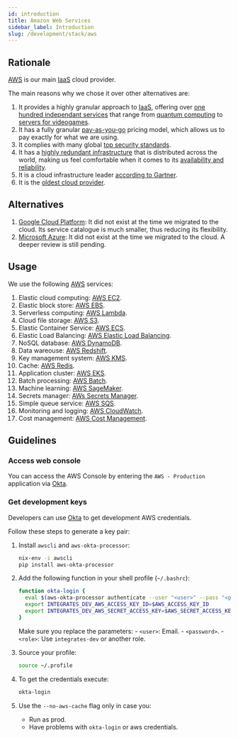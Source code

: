 ```yaml
---
id: introduction
title: Amazon Web Services
sidebar_label: Introduction
slug: /development/stack/aws
---
```


## Rationale

[AWS](https://aws.amazon.com/) is our main
[IaaS](https://en.wikipedia.org/wiki/Infrastructure_as_a_service)
cloud provider.

The main reasons why we chose it
over other alternatives are:

1. It provides a highly granular approach to
    [IaaS](https://en.wikipedia.org/wiki/Infrastructure_as_a_service),
    offering over
    [one hundred independant services](https://aws.amazon.com/)
    that range from
    [quantum computing](https://aws.amazon.com/braket)
    to
    [servers for videogames](https://aws.amazon.com/gamelift).
1. It has a fully granular
    [pay-as-you-go](https://aws.amazon.com/pricing)
    pricing model,
    which allows us to pay exactly for what
    we are using.
1. It complies with
    many global
    [top security standards](https://aws.amazon.com/compliance/programs/).
1. It has a
    [highly redundant infrastructure](https://aws.amazon.com/about-aws/global-infrastructure/?hp=tile&tile=map)
    that is distributed across the world,
    making us feel comfortable
    when it comes to its
    [availability and reliability](https://status.aws.amazon.com/).
1. It is a cloud infrastructure leader
    [according to Gartner](https://www.c-sharpcorner.com/article/top-10-cloud-service-providers/).
1. It is the
    [oldest cloud provider](https://www.techaheadcorp.com/blog/top-cloud-service-providers/#:~:text=Since%20AWS%20is%20the%20oldest,recently%20launched%20AWS%20Storage%20Gateway.).

## Alternatives

1. [Google Cloud Platform](https://cloud.google.com/gcp):
    It did not exist at the time we migrated to the cloud.
    Its service catalogue is much smaller,
    thus reducing its flexibility.
1. [Microsoft Azure](https://azure.microsoft.com/en-us/):
    It did not exist at the time we migrated to the cloud.
    A deeper review is still pending.

## Usage

We use the following [AWS](https://aws.amazon.com/) services:

1. Elastic cloud computing:
    [AWS EC2](https://aws.amazon.com/ec2/).
1. Elastic block store:
    [AWS EBS](https://aws.amazon.com/ebs/).
1. Serverless computing:
    [AWS Lambda](https://aws.amazon.com/lambda/).
1. Cloud file storage:
    [AWS S3](https://aws.amazon.com/s3/).
1. Elastic Container Service:
    [AWS ECS](https://aws.amazon.com/ecs/).
1. Elastic Load Balancing:
    [AWS Elastic Load Balancing](https://aws.amazon.com/elasticloadbalancing/).
1. NoSQL database:
    [AWS DynamoDB](https://aws.amazon.com/dynamodb/).
1. Data wareouse:
    [AWS Redshift](https://aws.amazon.com/redshift/).
1. Key management system:
    [AWS KMS](https://aws.amazon.com/kms/).
1. Cache:
    [AWS Redis](https://aws.amazon.com/redis/).
1. Application cluster:
    [AWS EKS](https://aws.amazon.com/eks/).
1. Batch processing:
    [AWS Batch](https://aws.amazon.com/batch/).
1. Machine learning:
    [AWS SageMaker](https://aws.amazon.com/sagemaker/).
1. Secrets manager:
    [AWs Secrets Manager](https://aws.amazon.com/secrets-manager/).
1. Simple queue service:
    [AWS SQS](https://aws.amazon.com/sqs/).
1. Monitoring and logging:
    [AWS CloudWatch](https://aws.amazon.com/cloudwatch/).
1. Cost management:
    [AWS Cost Management](https://aws.amazon.com/aws-cost-management/).

## Guidelines

### Access web console

You can access the AWS Console
by entering the `AWS - Production`
application via [Okta](/development/stack/okta).

### Get development keys

Developers can use
[Okta](/development/stack/okta)
to get development AWS credentials.

Follow these steps
to generate a key pair:

1. Install `awscli` and `aws-okta-processor`:

    ```bash
    nix-env -i awscli
    pip install aws-okta-processor
    ```

1. Add the following function
    in your shell profile (`~/.bashrc`):

    ```bash
    function okta-login {
      eval $(aws-okta-processor authenticate --user "<user>" --pass "<password>" --organization "fluidattacks.okta.com" --role "arn:aws:iam::205810638802:role/<role>" --application "https://fluidattacks.okta.com/home/amazon_aws/0oa9ahz3rfx1SpStS357/272" --silent --duration 32400 --environment)
      export INTEGRATES_DEV_AWS_ACCESS_KEY_ID=$AWS_ACCESS_KEY_ID
      export INTEGRATES_DEV_AWS_SECRET_ACCESS_KEY=$AWS_SECRET_ACCESS_KEY
    }
    ```

    Make sure you replace the parameters:
        - `<user>`: Email.
        - `<password>`.
        - `<role>`: Use `integrates-dev` or another role.
1. Source your profile:

    ```bash
    source ~/.profile
    ```

1. To get the credentials execute:

    ```bash
    okta-login
    ```

1. Use the `--no-aws-cache` flag only in case you:
    - Run as prod.
    - Have problems with `okta-login` or aws credentials.
